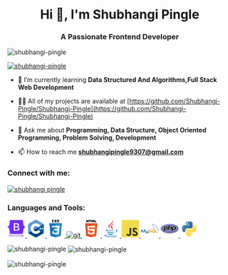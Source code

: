 <h1 align="center">Hi 👋, I'm Shubhangi Pingle</h1>
<h3 align="center">A Passionate Frontend Developer</h3>

<p align="left"> <img src="https://komarev.com/ghpvc/?username=shubhangi-pingle&label=Profile%20views&color=0e75b6&style=flat" alt="shubhangi-pingle" /> </p>

<p align="left"> <a href="https://github.com/ryo-ma/github-profile-trophy"><img src="https://github-profile-trophy.vercel.app/?username=shubhangi-pingle" alt="shubhangi-pingle" /></a> </p>

- 🌱 I’m currently learning **Data Structured And Algorithms,Full Stack Web Development**

- 👨‍💻 All of my projects are available at [https://github.com/Shubhangi-Pingle/Shubhangi-Pingle](https://github.com/Shubhangi-Pingle/Shubhangi-Pingle)

- 💬 Ask me about **Programming, Data Structure, Object Oriented Programming, Problem Solving, Development**

- 📫 How to reach me **shubhangipingle9307@gmail.com**

<h3 align="left">Connect with me:</h3>
<p align="left">
<a href="https://linkedin.com/in/shubhangi pingle" target="blank"><img align="center" src="https://raw.githubusercontent.com/rahuldkjain/github-profile-readme-generator/master/src/images/icons/Social/linked-in-alt.svg" alt="shubhangi pingle" height="30" width="40" /></a>
</p>

<h3 align="left">Languages and Tools:</h3>
<p align="left"> <a href="https://getbootstrap.com" target="_blank" rel="noreferrer"> <img src="https://raw.githubusercontent.com/devicons/devicon/master/icons/bootstrap/bootstrap-plain-wordmark.svg" alt="bootstrap" width="40" height="40"/> </a> <a href="https://www.w3schools.com/cpp/" target="_blank" rel="noreferrer"> <img src="https://raw.githubusercontent.com/devicons/devicon/master/icons/cplusplus/cplusplus-original.svg" alt="cplusplus" width="40" height="40"/> </a> <a href="https://www.w3schools.com/css/" target="_blank" rel="noreferrer"> <img src="https://raw.githubusercontent.com/devicons/devicon/master/icons/css3/css3-original-wordmark.svg" alt="css3" width="40" height="40"/> </a> <a href="https://git-scm.com/" target="_blank" rel="noreferrer"> <img src="https://www.vectorlogo.zone/logos/git-scm/git-scm-icon.svg" alt="git" width="40" height="40"/> </a> <a href="https://www.w3.org/html/" target="_blank" rel="noreferrer"> <img src="https://raw.githubusercontent.com/devicons/devicon/master/icons/html5/html5-original-wordmark.svg" alt="html5" width="40" height="40"/> </a> <a href="https://www.java.com" target="_blank" rel="noreferrer"> <img src="https://raw.githubusercontent.com/devicons/devicon/master/icons/java/java-original.svg" alt="java" width="40" height="40"/> </a> <a href="https://developer.mozilla.org/en-US/docs/Web/JavaScript" target="_blank" rel="noreferrer"> <img src="https://raw.githubusercontent.com/devicons/devicon/master/icons/javascript/javascript-original.svg" alt="javascript" width="40" height="40"/> </a> <a href="https://www.mysql.com/" target="_blank" rel="noreferrer"> <img src="https://raw.githubusercontent.com/devicons/devicon/master/icons/mysql/mysql-original-wordmark.svg" alt="mysql" width="40" height="40"/> </a> <a href="https://www.php.net" target="_blank" rel="noreferrer"> <img src="https://raw.githubusercontent.com/devicons/devicon/master/icons/php/php-original.svg" alt="php" width="40" height="40"/> </a> <a href="https://www.python.org" target="_blank" rel="noreferrer"> <img src="https://raw.githubusercontent.com/devicons/devicon/master/icons/python/python-original.svg" alt="python" width="40" height="40"/> </a> </p>

<p><img align="left" src="https://github-readme-stats.vercel.app/api/top-langs?username=shubhangi-pingle&show_icons=true&locale=en&layout=compact" alt="shubhangi-pingle" /></p>

<p>&nbsp;<img align="center" src="https://github-readme-stats.vercel.app/api?username=shubhangi-pingle&show_icons=true&locale=en" alt="shubhangi-pingle" /></p>

<p><img align="center" src="https://github-readme-streak-stats.herokuapp.com/?user=shubhangi-pingle&" alt="shubhangi-pingle" /></p>
